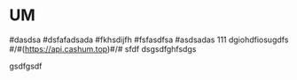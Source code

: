 # UM
#dasdsa
#dsfafadsada
#fkhsdijfh
#fsfasdfsa
#asdsadas
111
dgiohdfiosugdfs
#/#(https://api.cashum.top)#/#
sfdf
dsgsdfghfsdgs

gsdfgsdf
